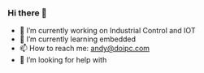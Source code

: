 ### Hi there 👋

- 🔭 I’m currently working on Industrial Control and IOT
- 🌱 I’m currently learning embedded
- 📫 How to reach me: andy@doipc.com
- 🤔 I’m looking for help with
